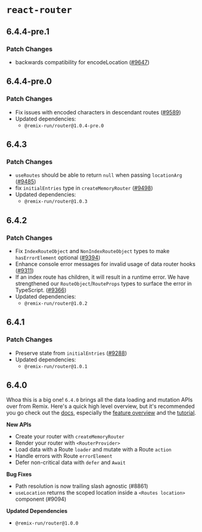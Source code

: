 # `react-router`

## 6.4.4-pre.1

### Patch Changes

- backwards compatibility for encodeLocation ([#9647](https://github.com/remix-run/react-router/pull/9647))

## 6.4.4-pre.0

### Patch Changes

- Fix issues with encoded characters in descendant routes ([#9589](https://github.com/remix-run/react-router/pull/9589))
- Updated dependencies:
  - `@remix-run/router@1.0.4-pre.0`

## 6.4.3

### Patch Changes

- `useRoutes` should be able to return `null` when passing `locationArg` ([#9485](https://github.com/remix-run/react-router/pull/9485))
- fix `initialEntries` type in `createMemoryRouter` ([#9498](https://github.com/remix-run/react-router/pull/9498))
- Updated dependencies:
  - `@remix-run/router@1.0.3`

## 6.4.2

### Patch Changes

- Fix `IndexRouteObject` and `NonIndexRouteObject` types to make `hasErrorElement` optional ([#9394](https://github.com/remix-run/react-router/pull/9394))
- Enhance console error messages for invalid usage of data router hooks ([#9311](https://github.com/remix-run/react-router/pull/9311))
- If an index route has children, it will result in a runtime error. We have strengthened our `RouteObject`/`RouteProps` types to surface the error in TypeScript. ([#9366](https://github.com/remix-run/react-router/pull/9366))
- Updated dependencies:
  - `@remix-run/router@1.0.2`

## 6.4.1

### Patch Changes

- Preserve state from `initialEntries` ([#9288](https://github.com/remix-run/react-router/pull/9288))
- Updated dependencies:
  - `@remix-run/router@1.0.1`

## 6.4.0

Whoa this is a big one! `6.4.0` brings all the data loading and mutation APIs over from Remix. Here's a quick high level overview, but it's recommended you go check out the [docs][rr-docs], especially the [feature overview][rr-feature-overview] and the [tutorial][rr-tutorial].

**New APIs**

- Create your router with `createMemoryRouter`
- Render your router with `<RouterProvider>`
- Load data with a Route `loader` and mutate with a Route `action`
- Handle errors with Route `errorElement`
- Defer non-critical data with `defer` and `Await`

**Bug Fixes**

- Path resolution is now trailing slash agnostic (#8861)
- `useLocation` returns the scoped location inside a `<Routes location>` component (#9094)

**Updated Dependencies**

- `@remix-run/router@1.0.0`

[rr-docs]: https://reactrouter.com/
[rr-feature-overview]: https://reactrouter.com/en/6.4.0/start/overview
[rr-tutorial]: https://reactrouter.com/en/6.4.0/start/tutorial
